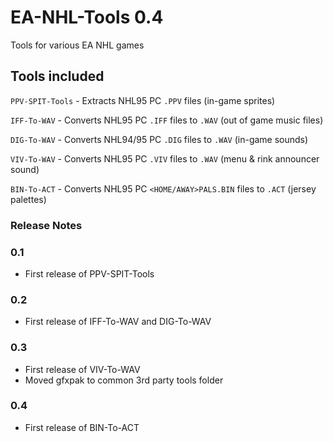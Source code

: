 # EA-NHL-Tools 0.4
Tools for various EA NHL games

## Tools included
`PPV-SPIT-Tools` - Extracts NHL95 PC `.PPV` files (in-game sprites)

`IFF-To-WAV` - Converts NHL95 PC `.IFF` files to `.WAV` (out of game music files)

`DIG-To-WAV` - Converts NHL94/95 PC `.DIG` files to `.WAV` (in-game sounds)

`VIV-To-WAV` - Converts NHL95 PC `.VIV` files to `.WAV` (menu & rink announcer sound)

`BIN-To-ACT` - Converts NHL95 PC `<HOME/AWAY>PALS.BIN` files to `.ACT` (jersey palettes)

### Release Notes

### 0.1
- First release of PPV-SPIT-Tools

### 0.2
- First release of IFF-To-WAV and DIG-To-WAV

### 0.3
- First release of VIV-To-WAV
- Moved gfxpak to common 3rd party tools folder

### 0.4
- First release of BIN-To-ACT